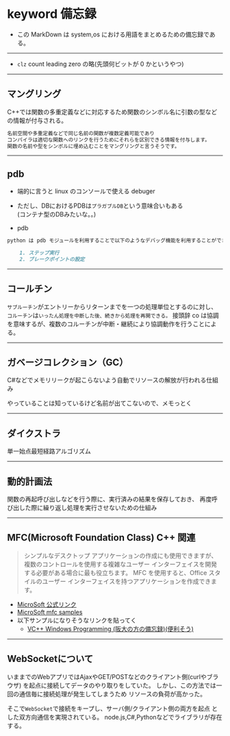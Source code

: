 # keyword 備忘録

- この MarkDown は system,os における用語をまとめるための備忘録である。

---

- `clz` count leading zero の略(先頭何ビットが 0 かというやつ)

---

## マングリング

 C++では関数の多重定義などに対応するため関数のシンボル名に引数の型などの情報が付与される。

```md
名前空間や多重定義などで同じ名前の関数が複数定義可能であり
コンパイラは適切な関数へのリンクを行うためにそれらを区別できる情報を付与します。
関数の名前や型をシンボルに埋め込むことをマングリングと言うそうです。
```

---

## pdb

- 端的に言うと linux のコンソールで使える debuger
- ただし、DBにおけるPDBは`プラガブルDB`という意味合いもある  
  (コンテナ型のDBみたいな。。)

- pdb

```md
python は pdb モジュールを利用することで以下のようなデバッグ機能を利用することができます。

    1. ステップ実行
    2. ブレークポイントの設定
```

---

## コールチン

`サブルーチン`がエントリーからリターンまでを一つの処理単位とするのに対し、
`コルーチン`は`いったん処理を中断した後、続きから処理を再開できる。` 接頭辞 co は協調を意味するが、複数のコルーチンが中断・継続により協調動作を行うことによる。

---

## ガベージコレクション（GC）

C#などでメモリリークが起こらないよう自動でリソースの解放が行われる仕組み

やっていることは知っているけど名前が出てこないので、メモっとく

---

## ダイクストラ

単一始点最短経路アルゴリズム

---

## 動的計画法

関数の再起呼び出しなどを行う際に、実行済みの結果を保存しておき、
再度呼び出した際に繰り返し処理を実行させないための仕組み

---

## MFC(Microsoft Foundation Class) C++ 関連

> シンプルなデスクトップ アプリケーションの作成にも使用できますが、複数のコントロールを使用する複雑なユーザー インターフェイスを開発する必要がある場合に最も役立ちます。 MFC を使用すると、Office スタイルのユーザー インターフェイスを持つアプリケーションを作成できます。

- [MicroSoft 公式リンク](https://docs.microsoft.com/ja-jp/cpp/mfc/mfc-desktop-applications?view=msvc-160)
- [MicroSoft mfc samples](https://docs.microsoft.com/ja-jp/cpp/overview/visual-cpp-samples?view=msvc-160#mfc-samples)
- 以下サンプルになりそうなリンクを貼ってく
  - [VC++ Windows Programming (阪大の方の備忘録)(便利そう)](http://www-higashi.ist.osaka-u.ac.jp/~k-maeda/vcpp/)

---

## WebSocketについて

いままでのWebアプリではAjaxやGET/POSTなどのクライアント側(curlやブラウザ)
を起点に接続してデータのやり取りをしていた。
しかし、この方法では一回の通信毎に接続処理が発生してしまうため
リソースの負荷が高かった。

そこで`WebSocket`で接続をキープし、サーバ側/クライアント側の両方を起点
とした双方向通信を実現されている。
node.js,C#,Pythonなどでライブラリが存在する。
